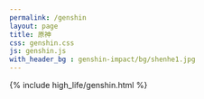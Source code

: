 ```yaml
---
permalink: /genshin   
layout: page   
title: 原神  
css: genshin.css  
js: genshin.js  
with_header_bg : genshin-impact/bg/shenhe1.jpg
---
```

{% include high_life/genshin.html %}